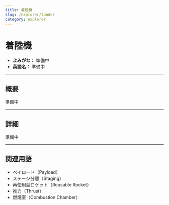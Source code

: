 ```yaml
---
title: 着陸機
slug: /explorer/lander
category: explorer
---
```


# 着陸機

- **よみがな：** 準備中  
- **英語名：** 準備中  

---

## 概要

準備中  

---

## 詳細

準備中  

---

## 関連用語

- ペイロード（Payload）
- ステージ分離（Staging）
- 再使用型ロケット（Reusable Rocket）
- 推力（Thrust）
- 燃焼室（Combustion Chamber）
